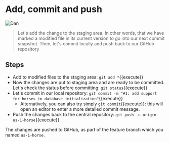 # Add, commit and push

![Dan](/online-devops-dojo/assets/online-devops-dojo/version-control/dan.png)

> Let's add the change to the staging area. In other words, that we have marked a modified file in its current version to go into our next commit snapshot.
> Then, let's commit locally and push back to our GitHub repository

## Steps

* Add to modified files to the staging area: `git add *`{{execute}}
* Now the changes are put to staging area and are ready to be committed. Let's check the status before committing: `git status`{{execute}}
* Let's commit in our local repository: `git commit -m "#1: add support for horses in database initialization"`{{execute}}
  * Alternatively, you can also try simply `git commit`{{execute}}: this will open an editor to enter a more detailed commit message.
* Push the changes back to the central repository: `git push -u origin us-1-horse`{{execute}}

The changes are pushed to GitHub, as part of the feature branch which you named `us-1-horse`. 
